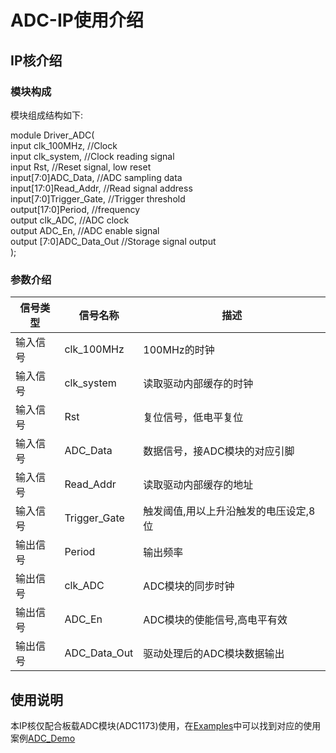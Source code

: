 # ADC-IP使用介绍

## IP核介绍

### 模块构成

  模块组成结构如下:

module Driver_ADC(   
  input clk_100MHz,       //Clock   
  input clk_system,       //Clock reading signal   
  input Rst,              //Reset signal, low reset   
  input[7:0]ADC_Data,     //ADC sampling data   
  input[17:0]Read_Addr,   //Read signal address   
  input[7:0]Trigger_Gate, //Trigger threshold   
  output[17:0]Period,     //frequency   
  output clk_ADC,         //ADC clock   
  output ADC_En,          //ADC enable signal   
  output [7:0]ADC_Data_Out //Storage signal output   
  );

### 参数介绍
  
| **信号类型**    | **信号名称**    | **描述** |
| ----------- | ----------- | -------- |
| 输入信号 | clk_100MHz  | 100MHz的时钟             |
| 输入信号 | clk_system | 读取驱动内部缓存的时钟     |
| 输入信号 | Rst        | 复位信号，低电平复位       |
| 输入信号 | ADC_Data   | 数据信号，接ADC模块的对应引脚   |
| 输入信号 | Read_Addr  | 读取驱动内部缓存的地址   |
| 输入信号 | Trigger_Gate | 触发阈值,用以上升沿触发的电压设定,8位   |
| 输出信号 | Period     | 输出频率   |
| 输出信号 | clk_ADC    | ADC模块的同步时钟   |
| 输出信号 | ADC_En     | ADC模块的使能信号,高电平有效   |
| 输出信号 | ADC_Data_Out  | 驱动处理后的ADC模块数据输出   |

## 使用说明

本IP核仅配合板载ADC模块(ADC1173)使用，在[Examples](/Examples)中可以找到对应的使用案例[ADC_Demo](/Examples/FPGA/4.Module-Interface/ADC-Interface)

